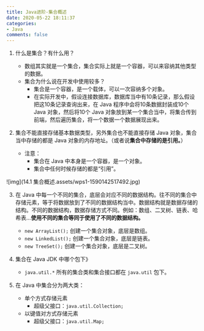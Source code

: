 ```yaml
---
title: Java进阶-集合概述
date: 2020-05-22 18:11:37
categories:
- Java
comments: false
---
```


1. 什么是集合？有什么用？
	- 数组其实就是一个集合，集合实际上就是一个容器，可以来容纳其他类型的数据。
	- 集合为什么说在开发中使用较多？
		- 集合是一个容器，是一个载体，可以一次容纳多个对象。
		- 在实际开发中，假设连接数据库，数据库当中有10条记录，那么假设把这10条记录查询出来，在 Java 程序中会将10条数据封装成10个 Java 对象，然后将10个 Java 对象放到某一个集合当中，将集合传到前端，然后遍历集合，将一个数据一个数据展现出来。
	
	<!-- more -->

2. 集合不能直接存储基本数据类型，另外集合也不能直接存储 Java 对象，集合当中存储的都是 Java 对象的内存地址。（或者说**集合中存储的是引用。**）
   - 注意：
     - 集合在 Java 中本身是一个容器，是一个对象。
     - 集合中任何时候存储的都是“引用”。

![img](14.1 集合概述.assets/wps1-1590142517492.jpg)

3. 在 Java 中每一个不同的集合，底层会对应不同的数据结构。往不同的集合中存储元素，等于将数据放到了不同的数据结构当中。数据结构就是数据存储的结构。不同的数据结构，数据存储方式不同。例如：数组、二叉树、链表、哈希表...**使用不同的集合等同于使用了不同的数据结构。**
   - `new ArrayList();` 创建一个集合对象，底层是数组。
   - `new LinkedList();` 创建一个集合对象，底层是链表。
   - `new TreeSet();` 创建一个集合对象，底层是二叉树。

4. 集合在 Java JDK 中哪个包下》
   - `java.util.*` 所有的集合类和集合接口都在 `java.util` 包下。
5. 在 Java 中集合分为两大类：
   - 单个方式存储元素
     - 超级父接口：`java.util.Collection;`
   - 以键值对方式存储元素
     - 超级父接口：`java.util.Map;`